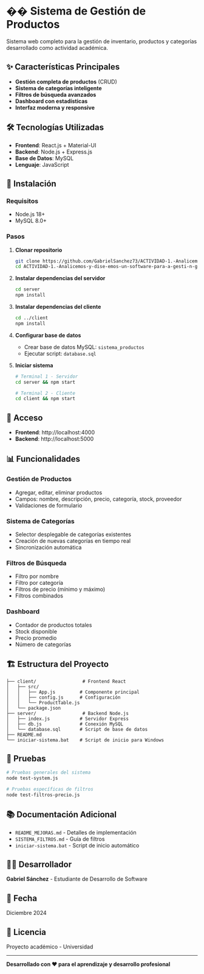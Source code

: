 # �� Sistema de Gestión de Productos

Sistema web completo para la gestión de inventario, productos y categorías desarrollado como actividad académica.

## ✨ Características Principales

- **Gestión completa de productos** (CRUD)
- **Sistema de categorías inteligente**
- **Filtros de búsqueda avanzados**
- **Dashboard con estadísticas**
- **Interfaz moderna y responsive**

## 🛠️ Tecnologías Utilizadas

- **Frontend**: React.js + Material-UI
- **Backend**: Node.js + Express.js
- **Base de Datos**: MySQL
- **Lenguaje**: JavaScript

## 🚀 Instalación

### Requisitos
- Node.js 18+
- MySQL 8.0+

### Pasos
1. **Clonar repositorio**
   ```bash
   git clone https://github.com/GabrielSanchez73/ACTIVIDAD-1.-Analicemos-y-dise-emos-un-software-para-a-gesti-n-gerencial-de-organizaciones.git
   cd ACTIVIDAD-1.-Analicemos-y-dise-emos-un-software-para-a-gesti-n-gerencial-de-organizaciones
   ```

2. **Instalar dependencias del servidor**
   ```bash
   cd server
   npm install
   ```

3. **Instalar dependencias del cliente**
   ```bash
   cd ../client
   npm install
   ```

4. **Configurar base de datos**
   - Crear base de datos MySQL: `sistema_productos`
   - Ejecutar script: `database.sql`

5. **Iniciar sistema**
   ```bash
   # Terminal 1 - Servidor
   cd server && npm start
   
   # Terminal 2 - Cliente
   cd client && npm start
   ```

## 📱 Acceso

- **Frontend**: http://localhost:4000
- **Backend**: http://localhost:5000

## 📊 Funcionalidades

### Gestión de Productos
- Agregar, editar, eliminar productos
- Campos: nombre, descripción, precio, categoría, stock, proveedor
- Validaciones de formulario

### Sistema de Categorías
- Selector desplegable de categorías existentes
- Creación de nuevas categorías en tiempo real
- Sincronización automática

### Filtros de Búsqueda
- Filtro por nombre
- Filtro por categoría
- Filtros de precio (mínimo y máximo)
- Filtros combinados

### Dashboard
- Contador de productos totales
- Stock disponible
- Precio promedio
- Número de categorías

## 🏗️ Estructura del Proyecto

```
├── client/                 # Frontend React
│   ├── src/
│   │   ├── App.js         # Componente principal
│   │   ├── config.js      # Configuración
│   │   └── ProductTable.js
│   └── package.json
├── server/                 # Backend Node.js
│   ├── index.js           # Servidor Express
│   ├── db.js              # Conexión MySQL
│   └── database.sql       # Script de base de datos
├── README.md
└── iniciar-sistema.bat    # Script de inicio para Windows
```

## 🧪 Pruebas

```bash
# Pruebas generales del sistema
node test-system.js

# Pruebas específicas de filtros
node test-filtros-precio.js
```

## 📚 Documentación Adicional

- `README_MEJORAS.md` - Detalles de implementación
- `SISTEMA_FILTROS.md` - Guía de filtros
- `iniciar-sistema.bat` - Script de inicio automático

## 👨‍💻 Desarrollador

**Gabriel Sánchez** - Estudiante de Desarrollo de Software

## 📅 Fecha

Diciembre 2024

## 📝 Licencia

Proyecto académico - Universidad

---

**Desarrollado con ❤️ para el aprendizaje y desarrollo profesional**
